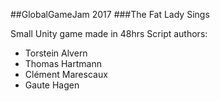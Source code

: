 ##GlobalGameJam 2017
###The Fat Lady Sings

Small Unity game made in 48hrs
Script authors:
- Torstein Alvern
- Thomas Hartmann
- Clément Marescaux
- Gaute Hagen
